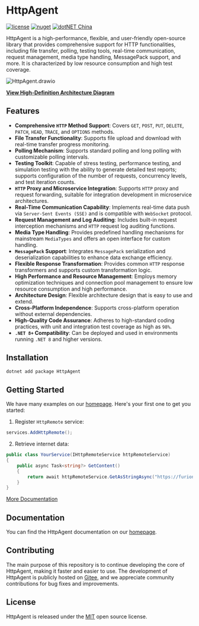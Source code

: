 # HttpAgent

[![license](https://img.shields.io/badge/license-MIT-orange?cacheSeconds=10800)](https://gitee.com/dotnetchina/HttpAgent/blob/master/LICENSE) [![nuget](https://img.shields.io/nuget/v/HttpAgent.svg?cacheSeconds=10800)](https://www.nuget.org/packages/HttpAgent) [![dotNET China](https://img.shields.io/badge/organization-dotNET%20China-yellow?cacheSeconds=10800)](https://gitee.com/dotnetchina)

HttpAgent is a high-performance, flexible, and user-friendly open-source library that provides comprehensive support for HTTP functionalities, including file transfer, polling, testing tools, real-time communication, request management, media type handling, MessagePack support, and more. It is characterized by low resource consumption and high test coverage.

![HttpAgent.drawio](https://gitee.com/dotnetchina/HttpAgent/raw/master/drawio/HttpAgent.drawio.png "HttpAgent.drawio.png")

[**View High-Definition Architecture Diagram**](https://diagram-viewer.giteeusercontent.com?repo=dotnetchina/HttpAgent&ref=master&file=drawio/HttpAgent.drawio)

## Features

- **Comprehensive `HTTP` Method Support**: Covers `GET`, `POST`, `PUT`, `DELETE`, `PATCH`, `HEAD`, `TRACE`, and `OPTIONS` methods.
- **File Transfer Functionality**: Supports file upload and download with real-time transfer progress monitoring.
- **Polling Mechanism**: Supports standard polling and long polling with customizable polling intervals.
- **Testing Toolkit**: Capable of stress testing, performance testing, and simulation testing with the ability to generate detailed test reports; supports configuration of the number of requests, concurrency levels, and test iteration counts.
- **`HTTP` Proxy and Microservice Integration**: Supports `HTTP` proxy and request forwarding, suitable for integration development in microservice architectures.
- **Real-Time Communication Capability**: Implements real-time data push via `Server-Sent Events (SSE)` and is compatible with `WebSocket` protocol.
- **Request Management and Log Auditing**: Includes built-in request interception mechanisms and `HTTP` request log auditing functions.
- **Media Type Handling**: Provides predefined handling mechanisms for mainstream `MediaTypes` and offers an open interface for custom handling.
- **`MessagePack` Support**: Integrates `MessagePack` serialization and deserialization capabilities to enhance data exchange efficiency.
- **Flexible Response Transformation**: Provides common `HTTP` response transformers and supports custom transformation logic.
- **High Performance and Resource Management**: Employs memory optimization techniques and connection pool management to ensure low resource consumption and high performance.
- **Architecture Design**: Flexible architecture design that is easy to use and extend.
- **Cross-Platform Independence**: Supports cross-platform operation without external dependencies.
- **High-Quality Code Assurance**: Adheres to high-standard coding practices, with unit and integration test coverage as high as `98%`.
- **`.NET 8+` Compatibility**: Can be deployed and used in environments running `.NET 8` and higher versions.

## Installation

```powershell
dotnet add package HttpAgent
```

## Getting Started

We have many examples on our [homepage](https://furion.net/docs/http-agent/). Here's your first one to get you started:

1. Register `HttpRemote` service:

```cs
services.AddHttpRemote();
```

2. Retrieve internet data:

```cs
public class YourService(IHttpRemoteService httpRemoteService)
{
    public async Task<string?> GetContent()
    {
        return await httpRemoteService.GetAsStringAsync("https://furion.net/");
    }
}
```

[More Documentation](https://furion.net/docs/http-agent/)

## Documentation

You can find the HttpAgent documentation on our [homepage](https://furion.net/docs/http-agent/).

## Contributing

The main purpose of this repository is to continue developing the core of HttpAgent, making it faster and easier to use. The development of HttpAgent is publicly hosted on [Gitee](https://gitee.com/dotnetchina/HttpAgent), and we appreciate community contributions for bug fixes and improvements.

## License

HttpAgent is released under the [MIT](./LICENSE) open source license.
